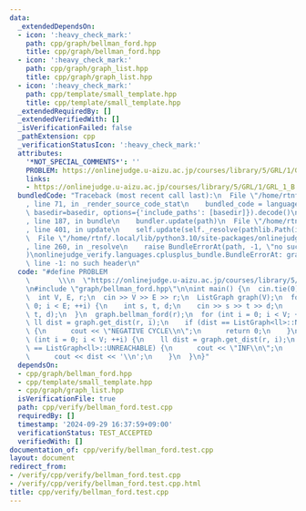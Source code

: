 ```yaml
---
data:
  _extendedDependsOn:
  - icon: ':heavy_check_mark:'
    path: cpp/graph/bellman_ford.hpp
    title: cpp/graph/bellman_ford.hpp
  - icon: ':heavy_check_mark:'
    path: cpp/graph/graph_list.hpp
    title: cpp/graph/graph_list.hpp
  - icon: ':heavy_check_mark:'
    path: cpp/template/small_template.hpp
    title: cpp/template/small_template.hpp
  _extendedRequiredBy: []
  _extendedVerifiedWith: []
  _isVerificationFailed: false
  _pathExtension: cpp
  _verificationStatusIcon: ':heavy_check_mark:'
  attributes:
    '*NOT_SPECIAL_COMMENTS*': ''
    PROBLEM: https://onlinejudge.u-aizu.ac.jp/courses/library/5/GRL/1/GRL_1_B
    links:
    - https://onlinejudge.u-aizu.ac.jp/courses/library/5/GRL/1/GRL_1_B
  bundledCode: "Traceback (most recent call last):\n  File \"/home/rtnf/.local/lib/python3.10/site-packages/onlinejudge_verify/documentation/build.py\"\
    , line 71, in _render_source_code_stat\n    bundled_code = language.bundle(stat.path,\
    \ basedir=basedir, options={'include_paths': [basedir]}).decode()\n  File \"/home/rtnf/.local/lib/python3.10/site-packages/onlinejudge_verify/languages/cplusplus.py\"\
    , line 187, in bundle\n    bundler.update(path)\n  File \"/home/rtnf/.local/lib/python3.10/site-packages/onlinejudge_verify/languages/cplusplus_bundle.py\"\
    , line 401, in update\n    self.update(self._resolve(pathlib.Path(included), included_from=path))\n\
    \  File \"/home/rtnf/.local/lib/python3.10/site-packages/onlinejudge_verify/languages/cplusplus_bundle.py\"\
    , line 260, in _resolve\n    raise BundleErrorAt(path, -1, \"no such header\"\
    )\nonlinejudge_verify.languages.cplusplus_bundle.BundleErrorAt: graph/bellman_ford.hpp:\
    \ line -1: no such header\n"
  code: "#define PROBLEM                                                         \
    \       \\\n  \"https://onlinejudge.u-aizu.ac.jp/courses/library/5/GRL/1/GRL_1_B\"\
    \n#include \"graph/bellman_ford.hpp\"\n\nint main() {\n  cin.tie(0);\n  ios::sync_with_stdio(false);\n\
    \  int V, E, r;\n  cin >> V >> E >> r;\n  ListGraph graph(V);\n  for (int i =\
    \ 0; i < E; ++i) {\n    int s, t, d;\n    cin >> s >> t >> d;\n    graph.add_edge(s,\
    \ t, d);\n  }\n  graph.bellman_ford(r);\n  for (int i = 0; i < V; ++i) {\n   \
    \ ll dist = graph.get_dist(r, i);\n    if (dist == ListGraph<ll>::NEGATIVE_CYCLE)\
    \ {\n      cout << \"NEGATIVE CYCLE\\n\";\n      return 0;\n    }\n  }\n  for\
    \ (int i = 0; i < V; ++i) {\n    ll dist = graph.get_dist(r, i);\n    if (dist\
    \ == ListGraph<ll>::UNREACHABLE) {\n      cout << \"INF\\n\";\n    } else {\n\
    \      cout << dist << '\\n';\n    }\n  }\n}"
  dependsOn:
  - cpp/graph/bellman_ford.hpp
  - cpp/template/small_template.hpp
  - cpp/graph/graph_list.hpp
  isVerificationFile: true
  path: cpp/verify/bellman_ford.test.cpp
  requiredBy: []
  timestamp: '2024-09-29 16:37:59+09:00'
  verificationStatus: TEST_ACCEPTED
  verifiedWith: []
documentation_of: cpp/verify/bellman_ford.test.cpp
layout: document
redirect_from:
- /verify/cpp/verify/bellman_ford.test.cpp
- /verify/cpp/verify/bellman_ford.test.cpp.html
title: cpp/verify/bellman_ford.test.cpp
---
```

